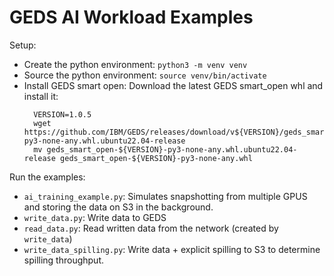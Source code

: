 # GEDS AI Workload Examples

Setup:

- Create the python environment: `python3 -m venv venv`
- Source the python environment: `source venv/bin/activate`
- Install GEDS smart open: Download the latest GEDS smart\_open whl and install it:
  ```
    VERSION=1.0.5
    wget https://github.com/IBM/GEDS/releases/download/v${VERSION}/geds_smart_open-${VERSION}-py3-none-any.whl.ubuntu22.04-release
    mv geds_smart_open-${VERSION}-py3-none-any.whl.ubuntu22.04-release geds_smart_open-${VERSION}-py3-none-any.whl
  ```

Run the examples:

- `ai_training_example.py`: Simulates snapshotting from multiple GPUS and storing the data on S3 in the background.
- `write_data.py`: Write data to GEDS
- `read_data.py`: Read written data from the network (created by `write_data`)
- `write_data_spilling.py`: Write data + explicit spilling to S3 to determine spilling throughput.

